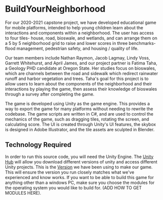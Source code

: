# BuildYourNeighborhood

For our 2020-2021 capstone project, we have developed educational game for mobile platforms, intended to help young children learn about the interactions and components within a neighborhood. The user has access to four tiles- house, road, bioswale, and wetlands, and can arrange them on a 5 by 5 neighborhood grid to raise and lower scores in three benchmarks- flood management, pedestrian safety, and housing / quality of life.

Our team members include Nathan Raymon, Jacob Lagmay, Lindy Voss, Garrett Whitehurst, and April James, and our project partner is Fatima Taha, a Geology PHD candidate at Oregon State. Her studies focus on bioswales, which are channels between the road and sidewalk which redirect rainwater runoff and harbor vegetation and trees. Taha's goal for this project is to allow users to learn about the components of the neighborhood and their interactions by playing the game, then assess their knowledge of bioswales through a survey after completing the game.

The game is developed using Unity as the game engine. This provides a way to export the game for many platforms without needing to rewrite the codebase. The game scripts are written in C#, and are used to control the mechanics of the game, such as dragging tiles, rotating the screen, and calculating score. The UI is created through Unity's UI features, the skybox is designed in Adobe Illustrator, and the tile assets are sculpted in Blender.

## Technology Required
In order to run this source code, you will need the Unity Engine. The [Unity Hub](https://unity3d.com/get-unity/download) will allow you download different versions of unity and access different Unity projects. This is the [Version](https://unity3d.com/unity/whats-new/2020.1.12) we have been using to make our game. This will ensure the version you run closely matches what we've experienced and know works. If you want to be able to build this game for anything other than a windows PC, make sure you choose the modules for the operating system you would like to build for. (ADD HOW TO GET MODULES HERE).
